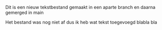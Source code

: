Dit is een nieuw tekstbestand
gemaakt in een aparte branch
en daarna gemerged in main

Het bestand was nog niet af
dus ik heb wat tekst toegevoegd
blabla bla
